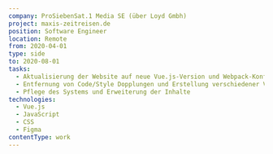 ```yaml
---
company: ProSiebenSat.1 Media SE (über Loyd Gmbh)
project: maxis-zeitreisen.de
position: Software Engineer
location: Remote
from: 2020-04-01
type: side
to: 2020-08-01
tasks:
  - Aktualisierung der Website auf neue Vue.js-Version und Webpack-Konfiguration
  - Entfernung von Code/Style Dopplungen und Erstellung verschiedener Vue.js UI-Komponenten
  - Pflege des Systems und Erweiterung der Inhalte
technologies:
  - Vue.js
  - JavaScript
  - CSS
  - Figma
contentType: work
---
```


